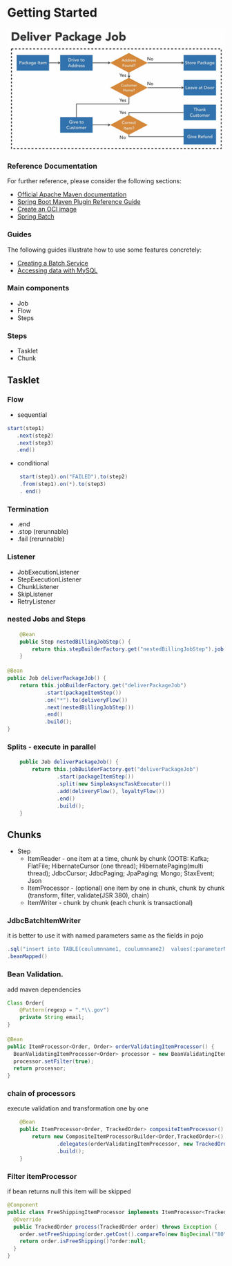 # Getting Started

![diagram](img.png)


### Reference Documentation
For further reference, please consider the following sections:

* [Official Apache Maven documentation](https://maven.apache.org/guides/index.html)
* [Spring Boot Maven Plugin Reference Guide](https://docs.spring.io/spring-boot/3.4.3/maven-plugin)
* [Create an OCI image](https://docs.spring.io/spring-boot/3.4.3/maven-plugin/build-image.html)
* [Spring Batch](https://docs.spring.io/spring-boot/3.4.3/how-to/batch.html)

### Guides
The following guides illustrate how to use some features concretely:

* [Creating a Batch Service](https://spring.io/guides/gs/batch-processing/)
* [Accessing data with MySQL](https://spring.io/guides/gs/accessing-data-mysql/)

### Main components
+ Job
+ Flow
+ Steps

### Steps
+ Tasklet
+ Chunk

## Tasklet
### Flow
+ sequential 
```java
start(step1)
   .next(step2)
   .next(step3)
   .end()
```
+ conditional 
```java 
    start(step1).on("FAILED").to(step2)
    .from(step1).on(*).to(step3)
    . end()
```

### Termination 
+ .end
+ .stop (rerunnable)
+ .fail (rerunnable)

### Listener
+ JobExecutionListener
+ StepExecutionListener
+ ChunkListener
+ SkipListener
+ RetryListener

### nested Jobs and Steps
```java
	@Bean
	public Step nestedBillingJobStep() {
		return this.stepBuilderFactory.get("nestedBillingJobStep").job(billingJob()).build();
	}

@Bean
public Job deliverPackageJob() {
    return this.jobBuilderFactory.get("deliverPackageJob")
            .start(packageItemStep())
            .on("*").to(deliveryFlow())
            .next(nestedBillingJobStep())
            .end()
            .build();
}
```
### Splits - execute in parallel
```java 
	public Job deliverPackageJob() {
		return this.jobBuilderFactory.get("deliverPackageJob")
				.start(packageItemStep())
				.split(new SimpleAsyncTaskExecutor())
				.add(deliveryFlow(), loyaltyFlow())
				.end()
				.build();
	}
```



## Chunks
+ Step
    + ItemReader - one item at a time, chunk by chunk (OOTB: Kafka; FlatFile; HibernateCursor (one thread);  HibernatePaging(multi thread);  JdbcCursor; JdbcPaging; JpaPaging; Mongo; StaxEvent; Json
    + ItemProcessor - (optional) one item by one in chunk, chunk by chunk (transform, filter, validate(JSR 380), chain)
    + ItemWriter - chunk by chunk (each chunk is transactional)


### JdbcBatchItemWriter
it is better to use it with named parameters same as the fields in pojo
```java 
.sql("insert into TABLE(coulumnname1, coulumnname2)  values(:parameterName1,:parameterName2)")
.beanMapped()
```

### Bean Validation. 
add maven dependencies
```java
Class Order{
    @Pattern(regexp = ".*\\.gov")
    private String email;
}

@Bean
public ItemProcessor<Order, Order> orderValidatingItemProcessor() {
  BeanValidatingItemProcessor<Order> processor = new BeanValidatingItemProcessor<>();
  processor.setFilter(true);
  return processor;
}
```

### chain of processors
execute validation and transformation one by one
```java
    @Bean
    public ItemProcessor<Order, TrackedOrder> compositeItemProcessor() {
        return new CompositeItemProcessorBuilder<Order,TrackedOrder>()
                .delegates(orderValidatingItemProcessor, new TrackedOrderItemProcessor())
                .build();
    }
```
### Filter itemProcessor
if bean returns null this item will be skipped
```java
@Component
public class FreeShippingItemProcessor implements ItemProcessor<TrackedOrder, TrackedOrder> {
  @Override
  public TrackedOrder process(TrackedOrder order) throws Exception {
    order.setFreeShipping(order.getCost().compareTo(new BigDecimal("80")) == 1);
    return order.isFreeShipping()?order:null;
  }
}
```
